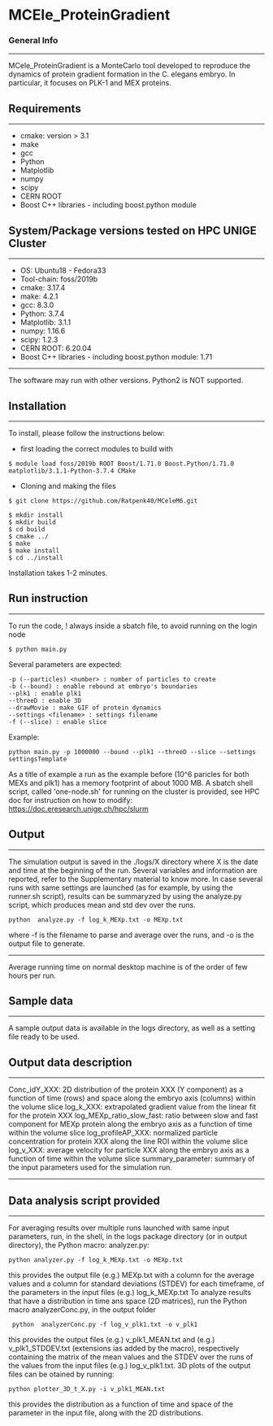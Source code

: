 # MCEle_ProteinGradient


### General Info
***

MCele_ProteinGradient is a MonteCarlo tool developed to reproduce the dynamics of protein gradient formation in the C. elegans embryo.
In particular, it focuses on PLK-1 and MEX proteins.

## Requirements
***

* cmake: version > 3.1
* make
* gcc
* Python
* Matplotlib
* numpy
* scipy
* CERN ROOT
* Boost C++ libraries - including boost.python module

## System/Package versions tested on HPC UNIGE Cluster
***

* OS: Ubuntu18 - Fedora33
* Tool-chain: foss/2019b
* cmake: 3.17.4
* make: 4.2.1 
* gcc: 8.3.0
* Python: 3.7.4
* Matplotlib: 3.1.1
* numpy: 1.16.6
* scipy: 1.2.3
* CERN ROOT: 6.20.04 
* Boost C++ libraries - including boost.python module: 1.71
***
The software may run with other versions. Python2 is NOT supported.


## Installation
***
To install, please follow the instructions below:
- first loading the correct modules to build with
```
$ module load foss/2019b ROOT Boost/1.71.0 Boost.Python/1.71.0 matplotlib/3.1.1-Python-3.7.4 CMake

```
- Cloning and making the files
```
$ git clone https://github.com/Ratpenk40/MCeleM6.git

$ mkdir install
$ mkdir build
$ cd build
$ cmake ../
$ make
$ make install
$ cd ../install
```
Installation takes 1-2 minutes.

## Run instruction
***
To run the code, ! always inside a sbatch file, to avoid running on the login node
```
$ python main.py 
```
Several parameters are expected:
```
-p (--particles) <number> : number of particles to create
-b (--bound) : enable rebound at embryo's boundaries
--plk1 : enable plk1
--threeD : enable 3D 
--drawMovie : make GIF of protein dynamics
--settings <filename> : settings filename
-f (--slice) : enable slice
```
Example:
```
python main.py -p 1000000 --bound --plk1 --threeD --slice --settings settingsTemplate 
```
As a title of example a run as the example before (10^6 paricles for both MEXs and plk1) has a memory footprint of about 1000 MB.
A sbatch shell script, called 'one-node.sh' for running on the cluster is provided, see HPC doc for instruction on how to modify: https://doc.eresearch.unige.ch/hpc/slurm

## Output
***
The simulation output is saved in the ./logs/X directory where X is the date and time at the beginning of the run.
Several variables and information are reported, refer to the Supplementary material to know more.
In case several runs with same settings are launched (as for example, by using the runner.sh script), results can be summaryzed by using the analyze.py script, which produces mean and std dev over the runs.
```
python  analyze.py -f log_k_MEXp.txt -o MEXp.txt
```
where -f is the filename to parse and average over the runs, and -o is the output file to generate.
***
Average running time on normal desktop machine is of the order of few hours per run.

## Sample data
***
A sample output data is available in the logs directory, as well as a setting file ready to be used.
## Output data description
***
Conc_idY_XXX: 2D distribution of the protein XXX (Y component) as a function of time  (rows) and space along the embryo axis (columns) within the volume slice
log_k_XXX: extrapolated gradient value from the linear fit for the protein XXX
log_MEXp_ratio_slow_fast: ratio between slow and fast component for MEXp protein along the embryo axis as a function of time within the volume slice
log_profileAP_XXX: normalized particle concentration for protein XXX along the line ROI within the volume slice
log_v_XXX: average velocity for particle XXX along the embryo axis as a function of time within the volume slice
summary_parameter: summary of the input parameters used for the simulation run.
***
## Data analysis script provided
***
For averaging results over multiple runs launched with same input parameters, run, in the shell, in the logs package directory (or in output directory), the Python macro: analyzer.py:
```
python analyzer.py -f log_k_MEXp.txt -o MEXp.txt
```
this provides the output file (e.g.) MEXp.txt with a column for the average values and a column for standard deviations (STDEV) for each timeframe, of the parameters in the input files (e.g.) log_k_MEXp.txt
To analyze results that have a distribution in time ans space (2D matrices), run the Python macro analyzerConc.py, in the output folder
```
 python  analyzerConc.py -f log_v_plk1.txt -o v_plk1
```
this provides the output files (e.g.) v_plk1_MEAN.txt and (e.g.) v_plk1_STDDEV.txt (extensions ias added by the macro), respectively containing the matrix of the mean values and the STDEV over the runs of the values from the input files (e.g.) log_v_plk1.txt.
3D plots of the output files can be otained by running:
```
python plotter_3D_t_X.py -i v_plk1_MEAN.txt
```
this provides the distribution as a function of time and space of the parameter in the input file, along with the 2D distributions.

